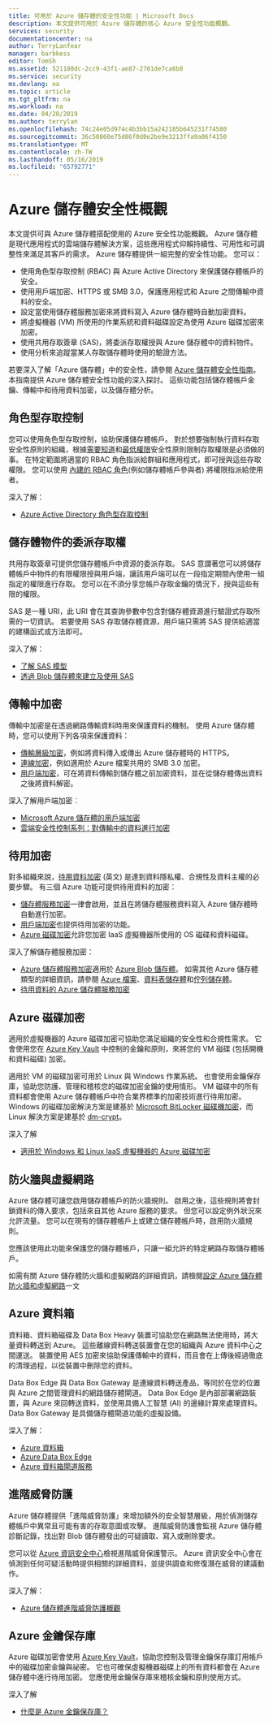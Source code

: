```yaml
---
title: 可用於 Azure 儲存體的安全性功能 | Microsoft Docs
description: 本文提供可用於 Azure 儲存體的核心 Azure 安全性功能概觀。
services: security
documentationcenter: na
author: TerryLanfear
manager: barbkess
editor: TomSh
ms.assetid: 521180dc-2cc9-43f1-ae87-2701de7ca6b8
ms.service: security
ms.devlang: na
ms.topic: article
ms.tgt_pltfrm: na
ms.workload: na
ms.date: 04/28/2019
ms.author: terrylan
ms.openlocfilehash: 74c24e05d974c4b3bb15a242185b645231f74580
ms.sourcegitcommit: 36c50860e75d86f0d0e2be9e3213ffa9a06f4150
ms.translationtype: MT
ms.contentlocale: zh-TW
ms.lasthandoff: 05/16/2019
ms.locfileid: "65792771"
---
```

# <a name="azure-storage-security-overview"></a>Azure 儲存體安全性概觀

本文提供可與 Azure 儲存體搭配使用的 Azure 安全性功能概觀。 Azure 儲存體是現代應用程式的雲端儲存體解決方案，這些應用程式仰賴持續性、可用性和可調整性來滿足其客戶的需求。 Azure 儲存體提供一組完整的安全性功能。 您可以：

* 使用角色型存取控制 (RBAC) 與 Azure Active Directory 來保護儲存體帳戶的安全。
* 使用用戶端加密、HTTPS 或 SMB 3.0，保護應用程式和 Azure 之間傳輸中資料的安全。
* 設定當使用儲存體服務加密來將資料寫入 Azure 儲存體時自動加密資料。
* 將虛擬機器 (VM) 所使用的作業系統和資料磁碟設定為使用 Azure 磁碟加密來加密。
* 使用共用存取簽章 (SAS)，將委派存取權授與 Azure 儲存體中的資料物件。
* 使用分析來追蹤當某人存取儲存體時使用的驗證方法。

若要深入了解「Azure 儲存體」中的安全性，請參閱 [Azure 儲存體安全性指南](../storage/common/storage-security-guide.md)。 本指南提供 Azure 儲存體安全性功能的深入探討。 這些功能包括儲存體帳戶金鑰、傳輸中和待用資料加密，以及儲存體分析。

## <a name="role-based-access-control"></a>角色型存取控制

您可以使用角色型存取控制，協助保護儲存體帳戶。 對於想要強制執行資料存取安全性原則的組織，根據[需要知道](https://en.wikipedia.org/wiki/Need_to_know)和[最低權限](https://en.wikipedia.org/wiki/Principle_of_least_privilege)安全性原則限制存取權限是必須做的事。 在特定範圍將適當的 RBAC 角色指派給群組和應用程式，即可授與這些存取權限。 您可以使用 [內建的 RBAC 角色](../role-based-access-control/built-in-roles.md)(例如儲存體帳戶參與者) 將權限指派給使用者。

深入了解：

* [Azure Active Directory 角色型存取控制](../role-based-access-control/role-assignments-portal.md)

## <a name="delegated-access-to-storage-objects"></a>儲存體物件的委派存取權

共用存取簽章可提供您儲存體帳戶中資源的委派存取。 SAS 意謂著您可以將儲存體帳戶中物件的有限權限授與用戶端，讓該用戶端可以在一段指定期間內使用一組指定的權限進行存取。 您可以在不須分享您帳戶存取金鑰的情況下，授與這些有限的權限。

SAS 是一種 URI，此 URI 會在其查詢參數中包含對儲存體資源進行驗證式存取所需的一切資訊。 若要使用 SAS 存取儲存體資源，用戶端只需將 SAS 提供給適當的建構函式或方法即可。

深入了解：

* [了解 SAS 模型](../storage/common/storage-dotnet-shared-access-signature-part-1.md)
* [透過 Blob 儲存體來建立及使用 SAS](../storage/common/storage-dotnet-shared-access-signature-part-1.md)

## <a name="encryption-in-transit"></a>傳輸中加密

傳輸中加密是在透過網路傳輸資料時用來保護資料的機制。 使用 Azure 儲存體時，您可以使用下列各項來保護資料：

* [傳輸層級加密](../storage/common/storage-security-guide.md#encryption-in-transit)，例如將資料傳入或傳出 Azure 儲存體時的 HTTPS。
* [連線加密](../storage/common/storage-security-guide.md#using-encryption-during-transit-with-azure-file-shares)，例如適用於 Azure 檔案共用的 SMB 3.0 加密。
* [用戶端加密](../storage/common/storage-security-guide.md#using-client-side-encryption-to-secure-data-that-you-send-to-storage)，可在將資料傳輸到儲存體之前加密資料，並在從儲存體傳出資料之後將資料解密。

深入了解用戶端加密︰

* [Microsoft Azure 儲存體的用戶端加密](https://blogs.msdn.microsoft.com/windowsazurestorage/2015/04/28/client-side-encryption-for-microsoft-azure-storage-preview/)
* [雲端安全性控制系列：對傳輸中的資料進行加密](https://cloudblogs.microsoft.com/microsoftsecure/2015/08/10/cloud-security-controls-series-encrypting-data-in-transit/)

## <a name="encryption-at-rest"></a>待用加密

對多組織來說，[待用資料加密](https://cloudblogs.microsoft.com/microsoftsecure/2015/09/10/cloud-security-controls-series-encrypting-data-at-rest/) \(英文\) 是達到資料隱私權、合規性及資料主權的必要步驟。 有三個 Azure 功能可提供待用資料的加密：

* [儲存體服務加密](../storage/common/storage-security-guide.md#encryption-at-rest)一律會啟用，並且在將儲存體服務資料寫入 Azure 儲存體時自動進行加密。
* [用戶端加密](../storage/common/storage-security-guide.md#client-side-encryption)也提供待用加密的功能。
* [Azure 磁碟加密](../storage/common/storage-security-guide.md#using-azure-disk-encryption-to-encrypt-disks-used-by-your-virtual-machines)允許您加密 IaaS 虛擬機器所使用的 OS 磁碟和資料磁碟。

深入了解儲存體服務加密：

* [Azure 儲存體服務加密](https://azure.microsoft.com/services/storage/)適用於 [Azure Blob 儲存體](https://azure.microsoft.com/services/storage/blobs/)。 如需其他 Azure 儲存體類型的詳細資訊，請參閱 [Azure 檔案](https://azure.microsoft.com/services/storage/files/)、[資料表儲存體](https://azure.microsoft.com/services/storage/tables/)和[佇列儲存體](https://azure.microsoft.com/services/storage/queues/)。
* [待用資料的 Azure 儲存體服務加密](../storage/common/storage-service-encryption.md)

## <a name="azure-disk-encryption"></a>Azure 磁碟加密

適用於虛擬機器的 Azure 磁碟加密可協助您滿足組織的安全性和合規性需求。 它會使用您在 [Azure Key Vault](https://azure.microsoft.com/services/key-vault/) 中控制的金鑰和原則，來將您的 VM 磁碟 (包括開機和資料磁碟) 加密。

適用於 VM 的磁碟加密可用於 Linux 與 Windows 作業系統。 也會使用金鑰保存庫，協助您防護、管理和稽核您的磁碟加密金鑰的使用情形。 VM 磁碟中的所有資料都會使用 Azure 儲存體帳戶中符合業界標準的加密技術進行待用加密。 Windows 的磁碟加密解決方案是建基於 [Microsoft BitLocker 磁碟機加密](https://technet.microsoft.com/library/cc732774.aspx)，而 Linux 解決方案是建基於 [dm-crypt](https://en.wikipedia.org/wiki/Dm-crypt)。

深入了解

* [適用於 Windows 和 Linux IaaS 虛擬機器的 Azure 磁碟加密](https://gallery.technet.microsoft.com/Azure-Disk-Encryption-for-a0018eb0)

## <a name="firewalls-and-virtual-networks"></a>防火牆與虛擬網路

Azure 儲存體可讓您啟用儲存體帳戶的防火牆規則。 啟用之後，這些規則將會封鎖資料的傳入要求，包括來自其他 Azure 服務的要求。 但您可以設定例外狀況來允許流量。 您可以在現有的儲存體帳戶上或建立儲存體帳戶時，啟用防火牆規則。

您應該使用此功能來保護您的儲存體帳戶，只讓一組允許的特定網路存取儲存體帳戶。

如需有關 Azure 儲存體防火牆和虛擬網路的詳細資訊，請檢閱[設定 Azure 儲存體防火牆和虛擬網路](../storage/common/storage-network-security.md)一文

## <a name="azure-data-box"></a>Azure 資料箱

資料箱、資料箱磁碟及 Data Box Heavy 裝置可協助您在網路無法使用時，將大量資料轉送到 Azure。 這些離線資料轉送裝置會在您的組織與 Azure 資料中心之間運送。 裝置使用 AES 加密來協助保護傳輸中的資料，而且會在上傳後經過徹底的清理過程，以從裝置中刪除您的資料。

Data Box Edge 與 Data Box Gateway 是連線資料轉送產品，等同於在您的位置與 Azure 之間管理資料的網路儲存體閘道。 Data Box Edge 是內部部署網路裝置，與 Azure 來回轉送資料，並使用具備人工智慧 (AI) 的邊緣計算來處理資料。 Data Box Gateway 是具備儲存體閘道功能的虛擬設備。

深入了解：

* [Azure 資料箱](https://azure.microsoft.com/services/storage/databox/)
* [Azure Data Box Edge](../databox-online/data-box-edge-overview.md)
* [Azure 資料箱閘道服務](..//databox-online/data-box-gateway-overview.md)

## <a name="advanced-threat-protection"></a>進階威脅防護

Azure 儲存體提供「進階威脅防護」來增加額外的安全智慧層級，用於偵測儲存體帳戶中異常且可能有害的存取意圖或攻擊。 進階威脅防護會監視 Azure 儲存體診斷記錄，找出對 Blob 儲存體發出的可疑讀取、寫入或刪除要求。

您可以從 [Azure 資訊安全中心](https://azure.microsoft.com/services/security-center/)檢視進階威脅保護警示。 Azure 資訊安全中心會在偵測到任何可疑活動時提供相關的詳細資料，並提供調查和修復潛在威脅的建議動作。

深入了解：

* [Azure 儲存體進階威脅防護概觀](../storage/common/storage-advanced-threat-protection.md)

## <a name="azure-key-vault"></a>Azure 金鑰保存庫

Azure 磁碟加密會使用 [Azure Key Vault](https://azure.microsoft.com/services/key-vault/)，協助您控制及管理金鑰保存庫訂用帳戶中的磁碟加密金鑰與祕密。 它也可確保虛擬機器磁碟上的所有資料都會在 Azure 儲存體中進行待用加密。 您應使用金鑰保存庫來稽核金鑰和原則使用方式。

深入了解

* [什麼是 Azure 金鑰保存庫？](../key-vault/key-vault-overview.md)

